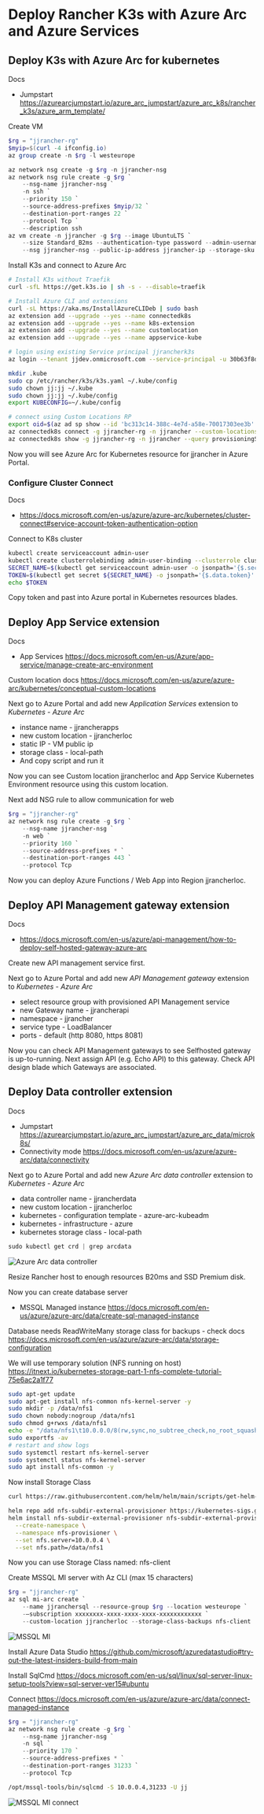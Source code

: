 # Deploy Rancher K3s with Azure Arc and Azure Services

## Deploy K3s with Azure Arc for kubernetes

Docs
- Jumpstart https://azurearcjumpstart.io/azure_arc_jumpstart/azure_arc_k8s/rancher_k3s/azure_arm_template/

Create VM

```powershell
$rg = "jjrancher-rg"
$myip=$(curl -4 ifconfig.io)
az group create -n $rg -l westeurope

az network nsg create -g $rg -n jjrancher-nsg
az network nsg rule create -g $rg `
    --nsg-name jjrancher-nsg `
    -n ssh `
    --priority 150 `
    --source-address-prefixes $myip/32 `
    --destination-port-ranges 22 `
    --protocol Tcp `
    --description ssh
az vm create -n jjrancher -g $rg --image UbuntuLTS `
    --size Standard_B2ms --authentication-type password --admin-username jj `
    --nsg jjrancher-nsg --public-ip-address jjrancher-ip --storage-sku StandardSSD_LRS 
```

Install K3s and connect to Azure Arc

```sh
# Install K3s without Traefik
curl -sfL https://get.k3s.io | sh -s - --disable=traefik

# Install Azure CLI and extensions
curl -sL https://aka.ms/InstallAzureCLIDeb | sudo bash
az extension add --upgrade --yes --name connectedk8s
az extension add --upgrade --yes --name k8s-extension
az extension add --upgrade --yes --name customlocation
az extension add --upgrade --yes --name appservice-kube

# login using existing Service principal jjrancherk3s
az login --tenant jjdev.onmicrosoft.com --service-principal -u 30b63f8d-eb8d-4618-9bd6-1e0b548bb8ca -p <SECRET>

mkdir .kube
sudo cp /etc/rancher/k3s/k3s.yaml ~/.kube/config
sudo chown jj:jj ~/.kube
sudo chown jj:jj ~/.kube/config
export KUBECONFIG=~/.kube/config

# connect using Custom Locations RP
export oid=$(az ad sp show --id 'bc313c14-388c-4e7d-a58e-70017303ee3b' --query objectId -o tsv)
az connectedk8s connect -g jjrancher-rg -n jjrancher --custom-locations-oid $oid
az connectedk8s show -g jjrancher-rg -n jjrancher --query provisioningState   # Should show Succeeded
```

Now you will see Azure Arc for Kubernetes resource for jjrancher in Azure Portal.

### Configure Cluster Connect

Docs
- https://docs.microsoft.com/en-us/azure/azure-arc/kubernetes/cluster-connect#service-account-token-authentication-option

Connect to K8s cluster

```bash
kubectl create serviceaccount admin-user
kubectl create clusterrolebinding admin-user-binding --clusterrole cluster-admin --serviceaccount default:admin-user
SECRET_NAME=$(kubectl get serviceaccount admin-user -o jsonpath='{$.secrets[0].name}')
TOKEN=$(kubectl get secret ${SECRET_NAME} -o jsonpath='{$.data.token}' | base64 -d | sed $'s/$/\\\n/g')
echo $TOKEN
```

Copy token and past into Azure portal in Kubernetes resources blades.

## Deploy App Service extension

Docs
- App Services https://docs.microsoft.com/en-us/Azure/app-service/manage-create-arc-environment

Custom location docs https://docs.microsoft.com/en-us/azure/azure-arc/kubernetes/conceptual-custom-locations

Next go to Azure Portal and add new *Application Services* extension to *Kubernetes - Azure Arc*
- instance name - jjrancherapps
- new custom location - jjrancherloc
- static IP - VM public ip
- storage class - local-path
- And copy script and run it 

Now you can see Custom location jjrancherloc and App Service Kubernetes Environment resource using this custom location.

Next add NSG rule to allow communication for web

```powershell
$rg = "jjrancher-rg"
az network nsg rule create -g $rg `
    --nsg-name jjrancher-nsg `
    -n web `
    --priority 160 `
    --source-address-prefixes * `
    --destination-port-ranges 443 `
    --protocol Tcp
```

Now you can deploy Azure Functions / Web App into Region jjrancherloc.

## Deploy API Management gateway extension

Docs
- https://docs.microsoft.com/en-us/azure/api-management/how-to-deploy-self-hosted-gateway-azure-arc

Create new API management service first.

Next go to Azure Portal and add new *API Management gateway* extension to *Kubernetes - Azure Arc*
- select resource group with provisioned API Management service
- new Gateway name - jjrancherapi
- namespace - jjrancher
- service type - LoadBalancer
- ports - default (http 8080, https 8081)

Now you can check API Management gateways to see Selfhosted gateway is up-to-running. Next assign API (e.g. Echo API) to this gateway. Check API design blade which Gateways are associated.

## Deploy Data controller extension

Docs
- Jumpstart https://azurearcjumpstart.io/azure_arc_jumpstart/azure_arc_data/microk8s/
- Connectivity mode https://docs.microsoft.com/en-us/azure/azure-arc/data/connectivity

Next go to Azure Portal and add new *Azure Arc data controller* extension to *Kubernetes - Azure Arc*
- data controller name - jjrancherdata
- new custom location - jjrancherloc
- kubernetes - configuration template - azure-arc-kubeadm
- kubernetes - infrastructure - azure
- kubernetes storage class - local-path

```powershell
sudo kubectl get crd | grep arcdata
```

![Azure Arc data controller](media/datacontroller.png)

Resize Rancher host to enough resources B20ms and SSD Premium disk.

Now you can create database server
- MSSQL Managed instance https://docs.microsoft.com/en-us/azure/azure-arc/data/create-sql-managed-instance

Database needs ReadWriteMany storage class for backups - check docs https://docs.microsoft.com/en-us/azure/azure-arc/data/storage-configuration

We will use temporary solution (NFS running on host) https://itnext.io/kubernetes-storage-part-1-nfs-complete-tutorial-75e6ac2a1f77

```bash
sudo apt-get update
sudo apt-get install nfs-common nfs-kernel-server -y
sudo mkdir -p /data/nfs1
sudo chown nobody:nogroup /data/nfs1
sudo chmod g+rwxs /data/nfs1
echo -e "/data/nfs1\t10.0.0.0/8(rw,sync,no_subtree_check,no_root_squash)" | sudo tee -a /etc/exports
sudo exportfs -av 
# restart and show logs
sudo systemctl restart nfs-kernel-server
sudo systemctl status nfs-kernel-server
sudo apt install nfs-common -y
```
Now install Storage Class

```bash
curl https://raw.githubusercontent.com/helm/helm/main/scripts/get-helm-3 | bash

helm repo add nfs-subdir-external-provisioner https://kubernetes-sigs.github.io/nfs-subdir-external-provisioner
helm install nfs-subdir-external-provisioner nfs-subdir-external-provisioner/nfs-subdir-external-provisioner \
  --create-namespace \
  --namespace nfs-provisioner \
  --set nfs.server=10.0.0.4 \
  --set nfs.path=/data/nfs1
```
Now you can use Storage Class named: nfs-client

Create MSSQL MI server with Az CLI (max 15 characters)

```powershell
$rg = "jjrancher-rg"
az sql mi-arc create `
    --name jjranchersql --resource-group $rg --location westeurope `
    -–subscription xxxxxxxx-xxxx-xxxx-xxxx-xxxxxxxxxxxx `
    --custom-location jjrancherloc --storage-class-backups nfs-client
```

![MSSQL MI](media/sqlmi-azure.png)

Install Azure Data Studio https://github.com/microsoft/azuredatastudio#try-out-the-latest-insiders-build-from-main

Install SqlCmd https://docs.microsoft.com/en-us/sql/linux/sql-server-linux-setup-tools?view=sql-server-ver15#ubuntu

Connect https://docs.microsoft.com/en-us/azure/azure-arc/data/connect-managed-instance

```powershell
$rg = "jjrancher-rg"
az network nsg rule create -g $rg `
    --nsg-name jjrancher-nsg `
    -n sql `
    --priority 170 `
    --source-address-prefixes * `
    --destination-port-ranges 31233 `
    --protocol Tcp
```

```bash
/opt/mssql-tools/bin/sqlcmd -S 10.0.0.4,31233 -U jj
```

![MSSQL MI connect](media/sqlmi-studio.png)
